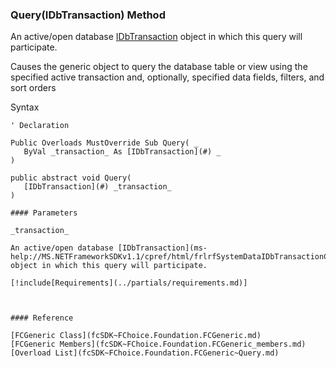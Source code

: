 ﻿### Query(IDbTransaction) Method

An active/open database [IDbTransaction](ms-help://MS.NETFrameworkSDKv1.1/cpref/html/frlrfSystemDataIDbTransactionClassTopic.htm) object in which this query will participate.

Causes the generic object to query the database table or view using the specified active transaction and, optionally, specified data fields, filters, and sort orders

Syntax

```vbnet
' Declaration

Public Overloads MustOverride Sub Query( _
   ByVal _transaction_ As [IDbTransaction](#) _
) 

public abstract void Query( 
   [IDbTransaction](#) _transaction_
)

#### Parameters

_transaction_

An active/open database [IDbTransaction](ms-help://MS.NETFrameworkSDKv1.1/cpref/html/frlrfSystemDataIDbTransactionClassTopic.htm) object in which this query will participate.

[!include[Requirements](../partials/requirements.md)]



#### Reference

[FCGeneric Class](fcSDK~FChoice.Foundation.FCGeneric.md)  
[FCGeneric Members](fcSDK~FChoice.Foundation.FCGeneric_members.md)  
[Overload List](fcSDK~FChoice.Foundation.FCGeneric~Query.md)